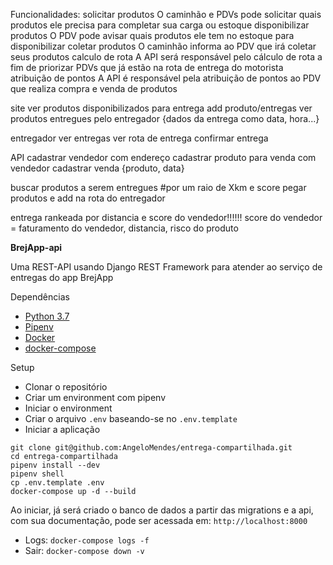 Funcionalidades:
solicitar produtos O caminhão e PDVs pode solicitar quais produtos ele precisa para completar sua carga ou estoque
disponibilizar produtos O PDV pode avisar quais produtos ele tem no estoque para disponibilizar
coletar produtos O caminhão informa ao PDV que irá coletar seus produtos
calculo de rota A API será responsável pelo cálculo de rota a fim de priorizar PDVs que já estão na rota de entrega do motorista
atribuição de pontos A API é responsável pela atribuição de pontos ao PDV que realiza compra e venda de produtos            

site
ver produtos disponibilizados para entrega
add produto/entregas
ver produtos entregues pelo entregador {dados da entrega como data, hora...}


entregador
ver entregas
ver rota de entrega
confirmar entrega


API
cadastrar vendedor com endereço
cadastrar produto para venda com vendedor
cadastrar venda {produto, data}

buscar produtos a serem entregues #por um raio de Xkm e score 
pegar produtos e add na rota do entregador

entrega rankeada por distancia e score do vendedor!!!!!!
score do vendedor = faturamento do vendedor, distancia, risco do produto

**BrejApp-api**

Uma REST-API usando Django REST Framework para atender ao serviço de entregas do app BrejApp 


Dependências
- [Python 3.7](https://www.python.org/downloads/)
- [Pipenv](https://pipenv.readthedocs.io/en/latest/basics/)
- [Docker](https://www.docker.com/)
- [docker-compose](https://docs.docker.com/compose/)

Setup
- Clonar o repositório
- Criar um environment com pipenv
- Iniciar o environment
- Criar o arquivo `.env` baseando-se no `.env.template`
- Iniciar a aplicação

```
git clone git@github.com:AngeloMendes/entrega-compartilhada.git
cd entrega-compartilhada
pipenv install --dev
pipenv shell
cp .env.template .env
docker-compose up -d --build
```
Ao iniciar, já será criado o banco de dados a partir das migrations e a api, com sua documentação, pode ser acessada em: `http://localhost:8000`

- Logs: `docker-compose logs -f`
- Sair: `docker-compose down -v`

